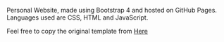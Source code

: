 Personal Website, made using Bootstrap 4 and hosted on GitHub Pages. Languages used are CSS, HTML and JavaScript.

Feel free to copy the original template from [Here](https://colorlib.com/wp/template/clark/)
